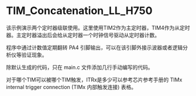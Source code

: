 # TIM_Concatenation_LL_H750

该示例演示两个定时器级联使用。这里使用TIM2作为主定时器，TIM4作为从定时器。主定时器溢出后会给从定时器一个时钟信号驱动从定时器计数。

程序中通过计数值定期翻转 PA4 引脚输出，可以在该引脚外接示波器或者逻辑分析仪等验证现象。

除默认生成的代码，只在 main.c 文件添加几行手动编写的代码。

对于哪个TIM可以被哪个TIM触发，ITRx是多少可以参考芯片参考手册的 TIMx internal trigger connection (TIMx 内部触发连接) 表格。
